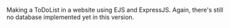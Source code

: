 Making a ToDoList in a website using EJS and ExpressJS.
Again, there's still no database implemented yet in this version.
